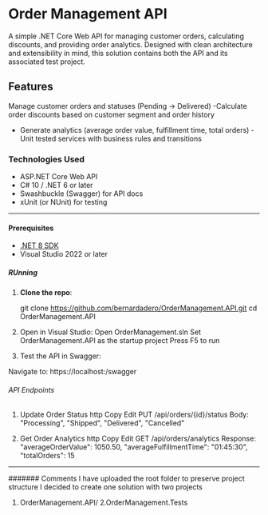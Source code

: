 # Order Management API

A simple .NET Core Web API for managing customer orders, calculating discounts, and providing order analytics. Designed with clean architecture and extensibility in mind, this solution contains both the API and its associated test project.

## Features

Manage customer orders and statuses (Pending → Delivered)
-Calculate order discounts based on customer segment and order history
- Generate analytics (average order value, fulfillment time, total orders)
-Unit tested services with business rules and transitions

### Technologies Used

- ASP.NET Core Web API
- C# 10 / .NET 6 or later
- Swashbuckle (Swagger) for API docs
- xUnit (or NUnit) for testing

---
#### Prerequisites

- [.NET 8 SDK](https://dotnet.microsoft.com/)
- Visual Studio 2022 or later

  
##### RUnning
1. **Clone the repo**:

   git clone https://github.com/bernardadero/OrderManagement.API.git
   cd OrderManagement.API
   
3. Open in Visual Studio:
    Open OrderManagement.sln
   Set OrderManagement.API as the startup project
   Press F5 to run

4. Test the API in Swagger:

Navigate to: https://localhost:<port>/swagger

###### API Endpoints

1. Update Order Status
http
Copy
Edit
PUT /api/orders/{id}/status
Body: "Processing", "Shipped", "Delivered", "Cancelled"

2. Get Order Analytics
http
Copy
Edit
GET /api/orders/analytics
Response: 
  "averageOrderValue": 1050.50,
  "averageFulfillmentTime": "01:45:30",
  "totalOrders": 15

---------

####### Comments
I have uploaded the root folder to preserve project structure
I decided to create one solution with two projects  
1. OrderManagement.API/
2.OrderManagement.Tests



